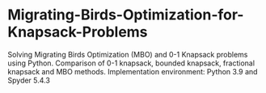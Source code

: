 # Migrating-Birds-Optimization-for-Knapsack-Problems
Solving Migrating Birds Optimization (MBO) and 0-1 Knapsack problems using Python. Comparison of 0-1 knapsack, bounded knapsack, fractional knapsack and MBO methods. Implementation environment: Python 3.9 and Spyder 5.4.3

